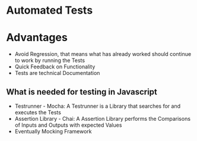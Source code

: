# Automated Tests

# Advantages 
* Avoid Regression, that means what has already worked should continue to work by running the Tests
* Quick Feedback on Functionality
* Tests are technical Documentation

## What is needed for testing in Javascript
* Testrunner - Mocha: A Testrunner is a Library that searches for and executes the Tests
* Assertion Library - Chai: A Assertion Library performs the Comparisons of Inputs and Outputs with expected Values
* Eventually Mocking Framework
